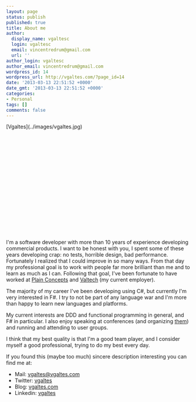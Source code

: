```yaml
---
layout: page
status: publish
published: true
title: About me
author:
  display_name: vgaltesc
  login: vgaltesc
  email: vincentredrum@gmail.com
  url: ''
author_login: vgaltesc
author_email: vincentredrum@gmail.com
wordpress_id: 14
wordpress_url: http://vgaltes.com/?page_id=14
date: '2013-03-13 22:51:52 +0000'
date_gmt: '2013-03-13 22:51:52 +0000'
categories:
- Personal
tags: []
comments: false
---
```


<div style="text-align: left; width:300; height:300">
    [Vgaltes](../images/vgaltes.jpg)
</div>

I'm a software developer with more than 10 years of experience developing commercial products. I want to be honest with you, I spent some of these years developing crap: no tests, horrible design, bad performance. Fortunately I realized that I could improve in so many ways. From that day my professional goal is to work with people far more brilliant than me and to learn as much as I can. Following that goal, I've been fortunate to have worked at [Plain Concepts](http://www.plainconcepts.com) and [Valtech](http://www.valtech.com) (my current employer).

The majority of my career I've been developing using C#, but currently I'm very interested in F#. I try to not be part of any language war and I'm more than happy to learn new languages and platforms.

My current interests are DDD and functional programming in general, and F# in particular. I also enjoy speaking at conferences (and organizing [them](http://cas2016.agile-spain.org)) and running and attending to user groups.

I think that my best quality is that I'm a good team player, and I consider myself a good professional, trying to do my best every day.

If you found this (maybe too much) sincere description interesting you can find me at:
 - Mail: [vgaltes@vgaltes.com](mailto:vgaltes@vgaltes.com)
 - Twitter: [vgaltes](http://twitter.com/vgaltes)
 - Blog: [vgaltes.com](http://vgaltes.com)
 - Linkedin: [vgaltes](http://es.linkedin.com/in/vgaltes/)
